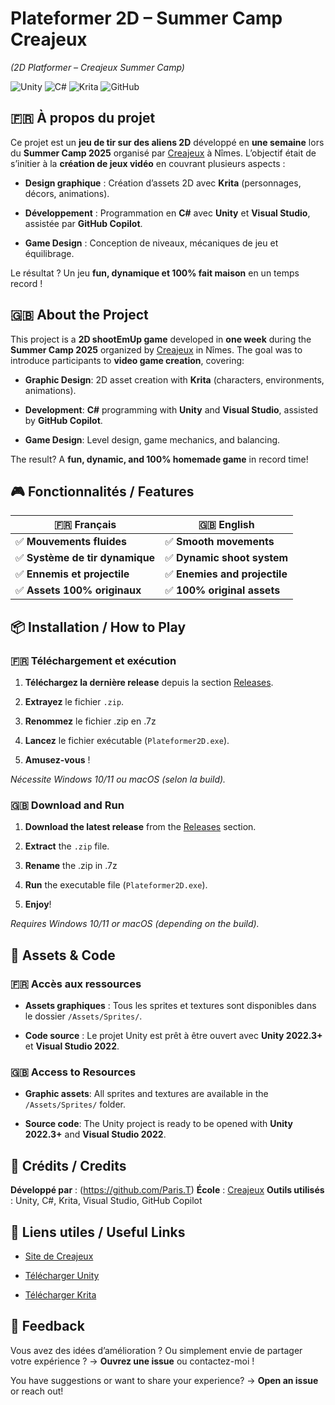 # **Plateformer 2D – Summer Camp Creajeux**

_(2D Platformer – Creajeux Summer Camp)_

![Unity](https://img.shields.io/badge/Unity-2022.3+-000000?logo=unity) ![C#](https://img.shields.io/badge/C%23-10.0-blue) ![Krita](https://img.shields.io/badge/Krita-5.0+-green) ![GitHub](https://img.shields.io/github/license/VotrePseudo/VotreRepo)

## **🇫🇷 À propos du projet**

Ce projet est un **jeu de tir sur des aliens 2D** développé en **une semaine** lors du **Summer Camp 2025** organisé par [Creajeux](https://www.creajeux.fr/) à Nîmes. L’objectif était de s’initier à la **création de jeux vidéo** en couvrant plusieurs aspects :

*   **Design graphique** : Création d’assets 2D avec **Krita** (personnages, décors, animations).
    
*   **Développement** : Programmation en **C#** avec **Unity** et **Visual Studio**, assistée par **GitHub Copilot**.
    
*   **Game Design** : Conception de niveaux, mécaniques de jeu et équilibrage.
    

Le résultat ? Un jeu **fun, dynamique et 100% fait maison** en un temps record !

## **🇬🇧 About the Project**

This project is a **2D shootEmUp game** developed in **one week** during the **Summer Camp 2025** organized by [Creajeux](https://www.creajeux.fr/) in Nîmes. The goal was to introduce participants to **video game creation**, covering:

*   **Graphic Design**: 2D asset creation with **Krita** (characters, environments, animations).
    
*   **Development**: **C#** programming with **Unity** and **Visual Studio**, assisted by **GitHub Copilot**.
    
*   **Game Design**: Level design, game mechanics, and balancing.
    

The result? A **fun, dynamic, and 100% homemade game** in record time!

## **🎮 Fonctionnalités / Features**

| **🇫🇷 Français** | **🇬🇧 English** |
| --- | --- |
| ✅ **Mouvements fluides** | ✅ **Smooth movements** |
| ✅ **Système de tir dynamique** | ✅ **Dynamic shoot system** |
| ✅ **Ennemis et projectile** | ✅ **Enemies and projectile** |
| ✅ **Assets 100% originaux** | ✅ **100% original assets** |

## **📦 Installation / How to Play**

### **🇫🇷 Téléchargement et exécution**

1.  **Téléchargez la dernière release** depuis la section [Releases](https://github.com/parissous/CJSC-ShootEmUp/releases).
    
2.  **Extrayez** le fichier `.zip`.
    
2. **Renommez** le fichier .zip en .7z

3.  **Lancez** le fichier exécutable (`Plateformer2D.exe`).
    
4.  **Amusez-vous** !
    

_Nécessite Windows 10/11 ou macOS (selon la build)._

### **🇬🇧 Download and Run**

1.  **Download the latest release** from the [Releases](https://github.com/VotrePseudo/VotreRepo/releases) section.
    
2.  **Extract** the `.zip` file.
    
2.  **Rename** the .zip in .7z
3.  **Run** the executable file (`Plateformer2D.exe`).
    
4.  **Enjoy**!
    

_Requires Windows 10/11 or macOS (depending on the build)._

## **🎨 Assets & Code**

### **🇫🇷 Accès aux ressources**

*   **Assets graphiques** : Tous les sprites et textures sont disponibles dans le dossier `/Assets/Sprites/`.
    
*   **Code source** : Le projet Unity est prêt à être ouvert avec **Unity 2022.3+** et **Visual Studio 2022**.
    

### **🇬🇧 Access to Resources**

*   **Graphic assets**: All sprites and textures are available in the `/Assets/Sprites/` folder.
    
*   **Source code**: The Unity project is ready to be opened with **Unity 2022.3+** and **Visual Studio 2022**.
    

## **📝 Crédits / Credits**

**Développé par** : (https://github.com/Paris.T) **École** : [Creajeux](https://www.creajeux.fr/) **Outils utilisés** : Unity, C#, Krita, Visual Studio, GitHub Copilot

## **🔗 Liens utiles / Useful Links**

*   [Site de Creajeux](https://www.creajeux.fr/)
    
*   [Télécharger Unity](https://unity.com/fr/download)
    
*   [Télécharger Krita](https://krita.org/fr/)
    

## **💬 Feedback**

Vous avez des idées d’amélioration ? Ou simplement envie de partager votre expérience ? → **Ouvrez une issue** ou contactez-moi !

You have suggestions or want to share your experience? → **Open an issue** or reach out!
